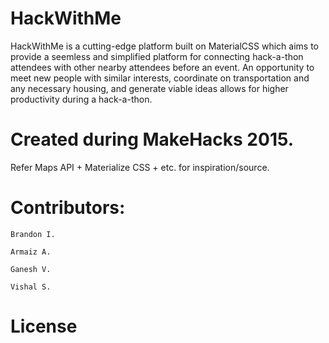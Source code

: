 # HackWithMe
  HackWithMe is a cutting-edge platform built on MaterialCSS which aims to provide a seemless and simplified platform for connecting hack-a-thon attendees with other nearby attendees before an event. An opportunity to meet new people with similar interests, coordinate on transportation and any necessary housing, and generate viable ideas allows for higher productivity during a hack-a-thon. 
  
# Created during MakeHacks 2015. 
  
  Refer Maps API + Materialize CSS + etc. for inspiration/source. 
  
  
# Contributors: 
  
    Brandon I.
    
    Armaiz A. 
    
    Ganesh V. 
    
    Vishal S. 
  
  
  
# License
    
